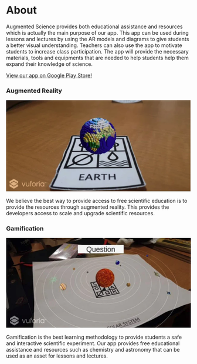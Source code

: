 # About
Augmented Science provides both educational assistance and resources which is actually the main purpose of our app. This app can be used during lessons and lectures by using the AR models and diagrams to give students a better visual understanding. Teachers can also use the app to motivate students to increase class participation. The app will provide the necessary materials, tools and equipments that are needed to help students help them expand their knowledge of science.

[View our app on Google Play Store!](https://play.google.com/store/apps/details?id=com.Eicon.Augmented_Science&hl=en_US&gl=US])

### Augmented Reality
![Our Beloved Earth](./info/littlebluedot.png "AR Earth")

We believe the best way to provide access to free scientific education is to provide the resources through augmented reality. This provides the developers access to scale and upgrade scientific resources.

### Gamification
![Gamification](./info/solarSystem.png "Gamification of Solar System")

Gamification is the best learning methodology to provide students a safe and interactive scientific experiment. Our app provides free educational assistance and resources such as chemistry and astronomy that can be used as an asset for lessons and lectures.
